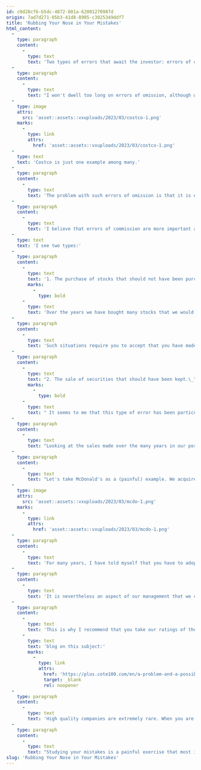 ```yaml
---
id: c0d28cf6-b5dc-4872-801a-62001270987d
origin: 7ad7d271-05b3-41d8-8905-c3025349ddf7
title: 'Rubbing Your Nose in Your Mistakes'
html_content:
  -
    type: paragraph
    content:
      -
        type: text
        text: 'Two types of errors that await the investor: errors of commission, those that we have committed, and errors of omission, made up of all the decisions that we did not make, but that we should have made.'
  -
    type: paragraph
    content:
      -
        type: text
        text: "I won't dwell too long on errors of omission, although we've no doubt made many of them over the years. I am thinking in particular of our decision not to invest in the Costco stock when it was right in front of our noses. Not only did we know this company well as consumers (between them, my colleagues, Marc and Sébastien, have ten children. Needless to say, they regularly visit the Costco warehouses!), but we also knew it very well as investors. Charlie Munger, whom we have followed closely for many years, has owned shares of the company since its inception and sits on its board of directors. What's more (sorry, Claudine), a colleague at the office strongly recommended that we consider the stock several years ago. However, we remained seated ... and the stock continued to enrich the shareholders of the company:"
  -
    type: image
    attrs:
      src: 'asset::assets::vxuploads/2023/03/costco-1.png'
    marks:
      -
        type: link
        attrs:
          href: 'asset::assets::vxuploads/2023/03/costco-1.png'
  -
    type: text
    text: 'Costco is just one example among many.'
  -
    type: paragraph
    content:
      -
        type: text
        text: 'The problem with such errors of omission is that it is easy to look back and identify stocks that have had strong market performance. I could tell you about our costly mistakes that Amazon, Microsoft and so many others represent. When you identify such errors, you are a bit like the proverbial “Monday-morning quarterback”.'
  -
    type: paragraph
    content:
      -
        type: text
        text: 'I believe that errors of commission are more important and should be given more attention.'
  -
    type: text
    text: 'I see two types:'
  -
    type: paragraph
    content:
      -
        type: text
        text: '1. The purchase of stocks that should not have been purchased. '
        marks:
          -
            type: bold
      -
        type: text
        text: 'Over the years we have bought many stocks that we would have preferred not to have bought. In a special issue commemorating the 25th anniversary of the COTE 100 Financial Bulletin, in 2013, the study of all the stocks recommended and purchased for the Bulletin’s portfolio revealed this: "Over the past 25 years: on average, of all the stocks recommended and purchased, about 30% gave us excellent returns including a few big winners, 20% were big losers which caused us to lose a lot of money, 25% were stocks which provided modest gains and 25% simply wasted our time.” Obviously, the decisions that we would like to minimize (it is utopian to believe that we could eliminate them) are those that cause us to lose a lot of money. In this category, there are stocks of companies such as Kingsway Financial, Apollo Group, Rocky Mountain Dealership, Big Lots, and Maxar (among others).'
  -
    type: paragraph
    content:
      -
        type: text
        text: 'Such situations require you to accept that you have made a mistake and sell. Overall, I think we were generally able to do it, although it sometimes took us too long to swallow the pill.'
  -
    type: paragraph
    content:
      -
        type: text
        text: "2. The sale of securities that should have been kept.\_"
        marks:
          -
            type: bold
      -
        type: text
        text: " It seems to me that this type of error has been particularly costly for our portfolios over the past many years. Think about it: you own the stock of a company that you consider high quality, and you choose to sell it, perhaps because you think you have made enough money, probably because you consider it too expensive. It's the stock of a company you know intimately and trust for the long term and you sell it because it seems a bit too expensive."
  -
    type: paragraph
    content:
      -
        type: text
        text: "Looking at the sales made over the many years in our portfolios under management, I realize that we have sold some of these high-quality stocks. I am thinking specifically of stocks such as Pool, Factset Data, Moody's, Thomson Reuters, or McDonald's. I’m omitting others."
  -
    type: paragraph
    content:
      -
        type: text
        text: "Let's take McDonald's as a (painful) example. We acquired it in 2009 in our private management portfolios at a price of nearly US$64.00. In late 2015, we made the brilliant decision to sell it for around $116.00. Many people like to remember the saying that “no one ever became poor by taking profits” (apparently attributable to Jesse Lauriston Livermore, an American stock speculator of the early 20th century; curiously, he was also the one who would have said that “money is made by sitting still and not by trading”). We would have been much better off ignoring the first saying and making the second our own, at least as far as our McDonald's stocks are concerned."
  -
    type: image
    attrs:
      src: 'asset::assets::vxuploads/2023/03/mcdo-1.png'
    marks:
      -
        type: link
        attrs:
          href: 'asset::assets::vxuploads/2023/03/mcdo-1.png'
  -
    type: paragraph
    content:
      -
        type: text
        text: 'For many years, I have told myself that you have to adopt two types of patience in the stock market: you have to be extremely patient with the stocks of high-quality companies that you own, while you have to be particularly impatient with stocks of lesser quality. By writing it repeatedly, maybe I will one day be able to adopt such a behaviour! Seriously, I believe we have improved this aspect of our management a lot over the years – we now own many high-quality stocks that we acquired many years ago (Visa in 2011, Berkshire Hathaway in 2013, CGI in 2003, Alimentation Couche-Tard in 2003, among others).'
  -
    type: paragraph
    content:
      -
        type: text
        text: 'It is nevertheless an aspect of our management that we could still improve, and which would surely improve our performance in the future. And yours.'
  -
    type: paragraph
    content:
      -
        type: text
        text: 'This is why I recommend that you take our ratings of the stocks in the COTE 100 Financial Bulletin portfolio with a large grain of salt. First, any valuation is an approximate exercise, not a precise one. Second, we price our stocks based on expected earnings over the next 12 months. Our valuation therefore covers 12 months. So, a stock may appear well valued, or even overpriced, over a short-term horizon, but remain very attractive over a five-year horizon. I recently wrote a '
      -
        type: text
        text: 'blog on this subject:'
        marks:
          -
            type: link
            attrs:
              href: 'https://plus.cote100.com/en/a-problem-and-a-possible-solution/'
              target: _blank
              rel: noopener
  -
    type: paragraph
    content:
      -
        type: text
        text: 'High quality companies are extremely rare. When you are lucky enough to have acquired one at a good price, you have to keep it as long as possible. This is the only way to get those famous “10-baggers” (or “100-baggers”), the dream of every investor.'
  -
    type: paragraph
    content:
      -
        type: text
        text: "Studying your mistakes is a painful exercise that most investors avoid doing. But it's the best way I know to improve."
slug: 'Rubbing Your Nose in Your Mistakes'
---
```

